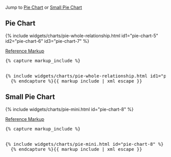 <p>Jump to <a href="#example-code-1">Pie Chart</a> or <a href="#example-code-2">Small Pie Chart</a></p>
<h2 id="example-code-1">Pie Chart</h2>
<div class="example-pf">
  {% include widgets/charts/pie-whole-relationship.html id1="pie-chart-5" id2="pie-chart-6" id3="pie-chart-7" %}
</div>
<p class="reference-markup"><a class="collapse-toggle" data-toggle="collapse" aria-expanded="true" aria-controls="card-markup-1" href="#card-markup-1">Reference Markup</a></p>
<div class="collapse in" id="card-markup-1">
  <pre class="prettyprint">{% capture markup_include %}
<script src="components/c3/c3.min.js"></script>
<script src="components/d3/build/d3.min.js"></script>
{% include widgets/charts/pie-whole-relationship.html id1="pie-chart-5" id2="pie-chart-6" id3="pie-chart-7" %}
  {% endcapture %}{{ markup_include | xml_escape }}</pre>
</div>
<h2 id="example-code-2">Small Pie Chart</h2>
<div class="example-pf">
  {% include widgets/charts/pie-mini.html id="pie-chart-8" %}
</div>
<p class="reference-markup"><a class="collapse-toggle" data-toggle="collapse" aria-expanded="true" aria-controls="card-markup-2" href="#card-markup-2">Reference Markup</a></p>
<div class="collapse in" id="card-markup-2">
  <pre class="prettyprint">{% capture markup_include %}
<script src="components/c3/c3.min.js"></script>
<script src="components/d3/build/d3.min.js"></script>
{% include widgets/charts/pie-mini.html id="pie-chart-8" %}
  {% endcapture %}{{ markup_include | xml_escape }}</pre>
</div>
